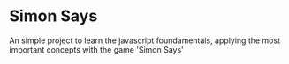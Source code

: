 # Simon Says
An simple project to learn the javascript foundamentals, applying the most important concepts with the game 'Simon Says'
